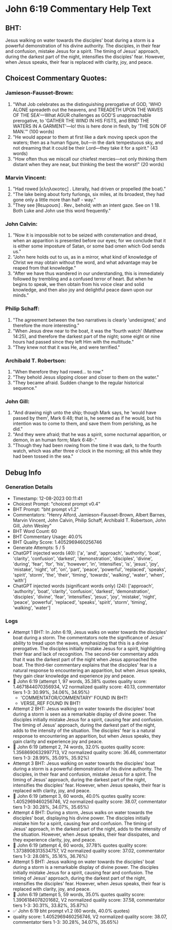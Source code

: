 # John 6:19 Commentary Help Text

## BHT:
Jesus walking on water towards the disciples' boat during a storm is a powerful demonstration of his divine authority. The disciples, in their fear and confusion, mistake Jesus for a spirit. The timing of Jesus' approach, during the darkest part of the night, intensifies the disciples' fear. However, when Jesus speaks, their fear is replaced with clarity, joy, and peace.

## Choicest Commentary Quotes:
### Jamieson-Fausset-Brown:
1. "What Job celebrates as the distinguishing prerogative of GOD, 'WHO ALONE spreadeth out the heavens, and TREADETH UPON THE WAVES OF THE SEA'—What AGUR challenges as GOD'S unapproachable prerogative, to 'GATHER THE WIND IN HIS FISTS, and BIND THE WATERS IN A GARMENT'—lo! this is here done in flesh, by 'THE SON OF MAN.'" (100 words)
2. "He would appear to them at first like a dark moving speck upon the waters; then as a human figure, but—in the dark tempestuous sky, and not dreaming that it could be their Lord—they take it for a spirit." (43 words)
3. "How often thus we miscall our chiefest mercies—not only thinking them distant when they are near, but thinking the best the worst!" (20 words)

### Marvin Vincent:
1. "Had rowed [εληλακοτες] . Literally, had driven or propelled (the boat)." 
2. "The lake being about forty furlongs, six miles, at its broadest, they had gone only a little more than half - way."
3. "They see [θεωρουσι] . Rev., behold; with an intent gaze. See on 1 18. Both Luke and John use this word frequently."

### John Calvin:
1. "Now it is impossible not to be seized with consternation and dread, when an apparition is presented before our eyes; for we conclude that it is either some imposture of Satan, or some bad omen which God sends us."
2. "John here holds out to us, as in a mirror, what kind of knowledge of Christ we may obtain without the word, and what advantage may be reaped from that knowledge."
3. "After we have thus wandered in our understanding, this is immediately followed by trembling and a confused terror of heart. But when he begins to speak, we then obtain from his voice clear and solid knowledge, and then also joy and delightful peace dawn upon our minds."

### Philip Schaff:
1. "The agreement between the two narratives is clearly 'undesigned,' and therefore the more interesting."
2. "When Jesus drew near to the boat, it was the 'fourth watch' (Matthew 14:25), and therefore the darkest part of the night; some eight or nine hours had passed since they left Him with the multitude."
3. "They knew not that it was He, and were terrified."

### Archibald T. Robertson:
1. "When therefore they had rowed... to row."
2. "They behold Jesus slipping closer and closer to them on the water."
3. "They became afraid. Sudden change to the regular historical sequence."

### John Gill:
1. "And drawing nigh unto the ship; though Mark says, he 'would have passed by them', Mark 6:48; that is, he seemed as if he would, but his intention was to come to them, and save them from perishing, as he did."
2. "And they were afraid; that he was a spirit, some nocturnal apparition, or demon, in an human form; Mark 6:48-."
3. "Though they had been rowing from the time it was dark, to the fourth watch, which was after three o'clock in the morning; all this while they had been tossed in the sea."


## Debug Info
### Generation Details
- Timestamp: 12-08-2023 00:11:41
- Choicest Prompt: "choicest prompt v0.4"
- BHT Prompt: "bht prompt v1.2"
- Commentators: "Henry Alford, Jamieson-Fausset-Brown, Albert Barnes, Marvin Vincent, John Calvin, Philip Schaff, Archibald T. Robertson, John Gill, John Wesley"
- BHT Word Count: 60
- BHT Commentary Usage: 40.0%
- BHT Quality Score: 1.4052969460256746
- Generate Attempts: 5 / 5
- ChatGPT injected words (40):
	['a', 'and', 'approach', 'authority', 'boat', 'clarity', 'confusion', 'darkest', 'demonstration', 'disciples', 'divine', 'during', 'fear', 'for', 'his', 'however', 'in', 'intensifies', 'is', 'jesus', 'joy', 'mistake', 'night', 'of', 'on', 'part', 'peace', 'powerful', 'replaced', 'speaks', 'spirit', 'storm', 'the', 'their', 'timing', 'towards', 'walking', 'water', 'when', 'with']
- ChatGPT injected words (significant words only) (24):
	['approach', 'authority', 'boat', 'clarity', 'confusion', 'darkest', 'demonstration', 'disciples', 'divine', 'fear', 'intensifies', 'jesus', 'joy', 'mistake', 'night', 'peace', 'powerful', 'replaced', 'speaks', 'spirit', 'storm', 'timing', 'walking', 'water']

### Logs
- Attempt 1 BHT: In John 6:19, Jesus walks on water towards the disciples' boat during a storm. The commentators note the significance of Jesus' ability to tread upon the waves, emphasizing that this is a divine prerogative. The disciples initially mistake Jesus for a spirit, highlighting their fear and lack of recognition. The second-tier commentary adds that it was the darkest part of the night when Jesus approached the boat. The third-tier commentary explains that the disciples' fear is a natural response to encountering an apparition, but when Jesus speaks, they gain clear knowledge and experience joy and peace.
- 🔄 John 6:19 (attempt 1, 97 words, 35.38% quotes quality score: 1.4671844070356934, V2 normalized quality score: 40.13, commentator tiers 1-3: 30.99%, 34.06%, 34.95%) 
	- 'COMMENTATOR/COMMENTARY' FOUND IN BHT! 
	- VERSE_REF FOUND IN BHT!
- Attempt 2 BHT: Jesus walking on water towards the disciples' boat during a storm is seen as a remarkable display of divine power. The disciples initially mistake Jesus for a spirit, causing fear and confusion. The timing of Jesus' approach, during the darkest part of the night, adds to the intensity of the situation. The disciples' fear is a natural response to encountering an apparition, but when Jesus speaks, they gain clarity and experience joy and peace.
- 🔄 John 6:19 (attempt 2, 74 words, 32.0% quotes quality score: 1.3568690632997713, V2 normalized quality score: 36.46, commentator tiers 1-3: 28.99%, 35.09%, 35.92%)
- Attempt 3 BHT: Jesus walking on water towards the disciples' boat during a storm is a powerful demonstration of his divine authority. The disciples, in their fear and confusion, mistake Jesus for a spirit. The timing of Jesus' approach, during the darkest part of the night, intensifies the disciples' fear. However, when Jesus speaks, their fear is replaced with clarity, joy, and peace.
- 🔄 John 6:19 (attempt 3, 60 words, 40.0% quotes quality score: 1.4052969460256746, V2 normalized quality score: 38.07, commentator tiers 1-3: 30.28%, 34.07%, 35.65%)
- Attempt 4 BHT: During a storm, Jesus walks on water towards the disciples' boat, displaying his divine power. The disciples initially mistake him for a spirit, causing fear and confusion. The timing of Jesus' approach, in the darkest part of the night, adds to the intensity of the situation. However, when Jesus speaks, their fear dissipates, and they experience clarity, joy, and peace.
- 🔄 John 6:19 (attempt 4, 60 words, 37.78% quotes quality score: 1.3738908313534757, V2 normalized quality score: 37.02, commentator tiers 1-3: 28.08%, 35.16%, 36.76%)
- Attempt 5 BHT: Jesus walking on water towards the disciples' boat during a storm is a remarkable display of divine power. The disciples initially mistake Jesus for a spirit, causing fear and confusion. The timing of Jesus' approach, during the darkest part of the night, intensifies the disciples' fear. However, when Jesus speaks, their fear is replaced with clarity, joy, and peace.
- 🔄 John 6:19 (attempt 5, 59 words, 35.0% quotes quality score: 1.3906184078201682, V2 normalized quality score: 37.58, commentator tiers 1-3: 30.31%, 33.82%, 35.87%)
- ✅ John 6:19 bht prompt v1.2 (60 words, 40.0% quotes)
- quality score: 1.4052969460256746, V2 normalized quality score: 38.07, commentator tiers 1-3: 30.28%, 34.07%, 35.65%)